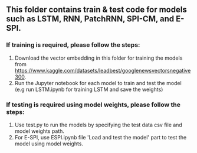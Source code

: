 ## This folder contains train & test code for models such as LSTM, RNN, PatchRNN, SPI-CM, and E-SPI.

### If training is required, please follow the steps:
1. Download the vector embedding in this folder for training the models from https://www.kaggle.com/datasets/leadbest/googlenewsvectorsnegative300.
2. Run the Jupyter notebook for each model to train and test the model (e.g run LSTM.ipynb for training LSTM and save the weights)

### If testing is required using model weights, please follow the steps:
1. Use test.py to run the models by specifying the test data csv file and model weights path.
2. For E-SPI, use ESPI.ipynb file 'Load and test the model' part to test the model using model weights.
